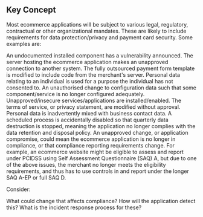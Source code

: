 ## Key Concept

Most ecommerce applications will be subject to various legal, regulatory, contractual or other organizational mandates. These are likely to include requirements for data protection/privacy and payment card security. Some examples are:

An undocumented installed component has a vulnerability announced.
The server hosting the ecommerce application makes an unapproved connection to another system.
The fully outsourced payment form template is modified to include code from the merchant's server.
Personal data relating to an individual is used for a purpose the individual has not consented to.
An unauthorised change to configuration data such that some component/service is no longer configured adequately.
Unapproved/insecure services/applications are installed/enabled.
The terms of service, or privacy statement, are modified without approval.
Personal data is inadvertently mixed with business contact data.
A scheduled process is accidentally disabled so that quarterly data destruction is stopped, meaning the application no longer complies with the data retention and disposal policy.
An unapproved change, or application compromise, could mean the ecommerce application is no longer in compliance, or that compliance reporting requirements change. For example, an ecommerce website might be eligible to assess and report under PCIDSS using Self Assessment Questionnaire (SAQ) A, but due to one of the above issues, the merchant no longer meets the eligibility requirements, and thus has to use controls in and report under the longer SAQ A-EP or full SAQ D.

Consider:

What could change that affects compliance?
How will the application detect this?
What is the incident response process for these?
